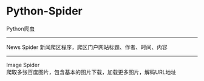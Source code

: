 # Python-Spider
Python爬虫

*****************
News Spider
新闻爬区程序，爬区门户网站标题、作者、时间、内容

*****************
Image Spider  
爬取多张百度图片，包含基本的图片下载，加载更多图片，解码URL地址
